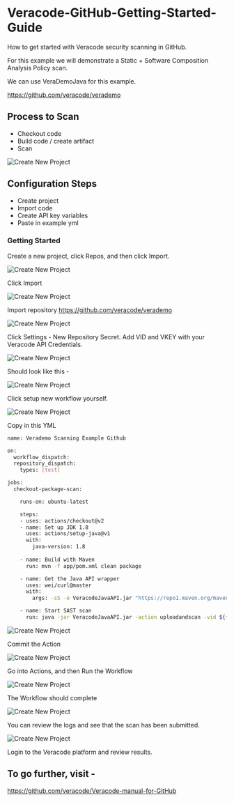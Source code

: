 # Veracode-GitHub-Getting-Started-Guide
How to get started with Veracode security scanning in GitHub.

For this example we will demonstrate a Static + Software Composition Analysis Policy scan.

We can use VeraDemoJava for this example.

https://github.com/veracode/verademo

## Process to Scan
* Checkout code
* Build code / create artifact
* Scan

![Create New Project](images/QuickStart-GitHub-1.png)

## Configuration Steps
* Create project
* Import code
* Create API key variables
* Paste in example yml 

### Getting Started
Create a new project, click Repos, and then click Import.  

![Create New Project](images/QuickStart-GitHub-1.png)

Click Import

![Create New Project](images/QuickStart-GitHub-2.png)

Import repository https://github.com/veracode/verademo

![Create New Project](images/QuickStart-GitHub-3.png)

Click Settings - New Repository Secret.  Add VID and VKEY with your Veracode API Credentials.

![Create New Project](images/QuickStart-GitHub-4.png)

Should look like this -

![Create New Project](images/QuickStart-GitHub-5.png)

Click setup new workflow yourself.

![Create New Project](images/QuickStart-GitHub-6.png)


Copy in this YML


```bash
name: Verademo Scanning Example Github

on:
  workflow_dispatch:
  repository_dispatch:
    types: [test]

jobs:
  checkout-package-scan:

    runs-on: ubuntu-latest

    steps:
    - uses: actions/checkout@v2
    - name: Set up JDK 1.8
      uses: actions/setup-java@v1
      with:
        java-version: 1.8
  
    - name: Build with Maven
      run: mvn -f app/pom.xml clean package 

    - name: Get the Java API wrapper
      uses: wei/curl@master
      with:
        args: -sS -o VeracodeJavaAPI.jar "https://repo1.maven.org/maven2/com/veracode/vosp/api/wrappers/vosp-api-wrappers-java/19.6.5.8/vosp-api-wrappers-java-19.6.5.8.jar"

    - name: Start SAST scan
      run: java -jar VeracodeJavaAPI.jar -action uploadandscan -vid ${{ secrets.VERACODE_API_ID }} -vkey ${{ secrets.VERACODE_API_KEY }} -appname Github-VeraDemo -createprofile true -version "GitHub Actions job $GITHUB_RUN_NUMBER" -filepath ./app/target/verademo.war
```


![Create New Project](images/QuickStart-GitHub-7.png)

Commit the Action

![Create New Project](images/QuickStart-GitHub-8.png)

Go into Actions, and then Run the Workflow

![Create New Project](images/QuickStart-GitHub-9.png)

The Workflow should complete

![Create New Project](images/QuickStart-GitHub-10.png)

You can review the logs and see that the scan has been submitted.

![Create New Project](images/QuickStart-GitHub-11.png)

Login to the Veracode platform and review results.

## To go further, visit -

https://github.com/veracode/Veracode-manual-for-GitHub